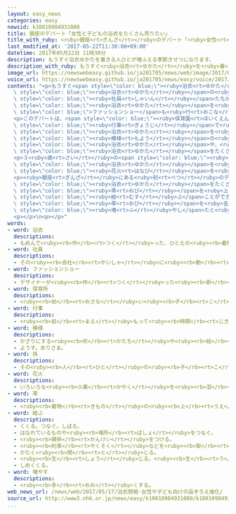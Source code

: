 ```yaml
---
layout: easy_news
categories: easy
newsid: k10010984931000
title: 銀座のデパート「女性と子どもの浴衣をたくさん売りたい」
title_with_ruby: <ruby>銀座<rt>ぎんざ</rt></ruby>のデパート「<ruby>女性<rt>じょせい</rt></ruby>と<ruby>子<rt>こ</rt></ruby>どもの<ruby>浴衣<rt>ゆかた</rt></ruby>をたくさん<ruby>売<rt>う</rt></ruby>りたい」
last_modified_at: '2017-05-22T11:30:00+09:00'
datetime: 2017年05月22日 11時30分
description: もうすぐ浴衣ゆかたを着きる人ひとが増ふえる季節きせつになります。
description_with_ruby: もうすぐ<ruby>浴衣<rt>ゆかた</rt></ruby>を<ruby>着<rt>き</rt></ruby>る<ruby>人<rt>ひと</rt></ruby>が<ruby>増<rt>ふ</rt></ruby>える<ruby>季節<rt>きせつ</rt></ruby>になります。
image_url: https://newswebeasy.github.io/ja201705/news/web/image/2017/05/22/k10010984931000.jpg
voice_url: https://newswebeasy.github.io/ja201705/news/easy/voice/2017/05/22/k10010984931000.mp3
contents: "<p>もうすぐ<span style=\"color: blue;\"><ruby>浴衣<rt>ゆかた</rt></ruby></span>を<ruby>着<rt>き</rt></ruby>る<ruby>人<rt>ひと</rt></ruby>が<ruby>増<rt>ふ</rt></ruby>える<ruby>季節<rt>きせつ</rt></ruby>になります。<ruby>東京<rt>とうきょう</rt></ruby>の<ruby>銀座<rt>ぎんざ</rt></ruby>にあるデパートは、<span\
  \ style=\"color: blue;\"><ruby>浴衣<rt>ゆかた</rt></ruby></span>の<ruby>特別<rt>とくべつ</rt></ruby>な<ruby>売<rt>う</rt></ruby>り<ruby>場<rt>ば</rt></ruby>を<ruby>作<rt>つく</rt></ruby>りました。<span\
  \ style=\"color: blue;\"><ruby>社員<rt>しゃいん</rt></ruby></span>たちが<ruby>涼<rt>すず</rt></ruby>しそうな<ruby>色<rt>いろ</rt></ruby>の<span\
  \ style=\"color: blue;\"><ruby>浴衣<rt>ゆかた</rt></ruby></span>を<ruby>着<rt>き</rt></ruby>て<span\
  \ style=\"color: blue;\">ファッションショー</span>も<ruby>行<rt>おこな</rt></ruby>いました。</p>\n\
  <p>このデパートは、<span style=\"color: blue;\"><ruby>保育園<rt>ほいくえん</rt></ruby></span>などの<span\
  \ style=\"color: blue;\"><ruby>行事<rt>ぎょうじ</rt></ruby></span>で<ruby>子<rt>こ</rt></ruby>どもと<ruby>一緒<rt>いっしょ</rt></ruby>に<span\
  \ style=\"color: blue;\"><ruby>浴衣<rt>ゆかた</rt></ruby></span>を<ruby>着<rt>き</rt></ruby>る<ruby>人<rt>ひと</rt></ruby>が<ruby>増<rt>ふ</rt></ruby>えていると<ruby>考<rt>かんが</rt></ruby>えています。そして、<ruby>大人<rt>おとな</rt></ruby>と<ruby>同<rt>おな</rt></ruby>じ<span\
  \ style=\"color: blue;\"><ruby>模様<rt>もよう</rt></ruby></span>の<ruby>子<rt>こ</rt></ruby>どもの<span\
  \ style=\"color: blue;\"><ruby>浴衣<rt>ゆかた</rt></ruby></span>や、<ruby>子<rt>こ</rt></ruby>どもが<ruby>着<rt>き</rt></ruby>やすい<span\
  \ style=\"color: blue;\"><ruby>浴衣<rt>ゆかた</rt></ruby></span>をたくさん<ruby>売<rt>う</rt></ruby>っています。</p>\n\
  <p>３<ruby>歳<rt>さい</rt></ruby>の<span style=\"color: blue;\"><ruby>孫<rt>まご</rt></ruby></span>と<ruby>一緒<rt>いっしょ</rt></ruby>に<ruby>来<rt>き</rt></ruby>た<ruby>女性<rt>じょせい</rt></ruby>は「<ruby>家族<rt>かぞく</rt></ruby>で<span\
  \ style=\"color: blue;\"><ruby>浴衣<rt>ゆかた</rt></ruby></span>を<ruby>着<rt>き</rt></ruby>て<span\
  \ style=\"color: blue;\"><ruby>花火<rt>はなび</rt></ruby></span>を<ruby>見<rt>み</rt></ruby>に<ruby>行<rt>い</rt></ruby>きたいです」と<ruby>話<rt>はな</rt></ruby>していました。</p>\n\
  <p><ruby>銀座<rt>ぎんざ</rt></ruby>にある<ruby>別<rt>べつ</rt></ruby>のデパートは、<ruby>食事<rt>しょくじ</rt></ruby>に<ruby>行<rt>い</rt></ruby>くときなど<ruby>普通<rt>ふつう</rt></ruby>の<ruby>日<rt>ひ</rt></ruby>でも<ruby>着<rt>き</rt></ruby>ることができる<ruby>女性<rt>じょせい</rt></ruby>の<span\
  \ style=\"color: blue;\"><ruby>浴衣<rt>ゆかた</rt></ruby></span>をたくさん<ruby>用意<rt>ようい</rt></ruby>しています。かたい<span\
  \ style=\"color: blue;\"><ruby>帯<rt>おび</rt></ruby></span>を<ruby>上手<rt>じょうず</rt></ruby>に<span\
  \ style=\"color: blue;\"><ruby>結<rt>むす</rt></ruby>ぶ</span>ことができない<ruby>若<rt>わか</rt></ruby>い<ruby>女性<rt>じょせい</rt></ruby>が<ruby>多<rt>おお</rt></ruby>いため、<ruby>柔<rt>やわ</rt></ruby>らかい<span\
  \ style=\"color: blue;\"><ruby>帯<rt>おび</rt></ruby></span>を<ruby>去年<rt>きょねん</rt></ruby>より３０％<span\
  \ style=\"color: blue;\"><ruby>増<rt>ふ</rt></ruby>やし</span>たと<ruby>言<rt>い</rt></ruby>っています。</p>\n\
  <p></p>\n<p></p>"
words:
- word: 浴衣
  descriptions:
  - もめんで<ruby><rb>作</rb><rt>つく</rt></ruby>った、ひとえの<ruby><rb>着物</rb><rt>きもの</rt></ruby>。<ruby><rb>湯上</rb><rt>ゆあ</rt></ruby>がりや、<ruby><rb>夏</rb><rt>なつ</rt></ruby>などに<ruby><rb>着</rb><rt>き</rt></ruby>る。
- word: 社員
  descriptions:
  - その<ruby><rb>会社</rb><rt>かいしゃ</rt></ruby>に<ruby><rb>勤</rb><rt>つと</rt></ruby>めている<ruby><rb>人</rb><rt>ひと</rt></ruby>。<ruby><rb>会社員</rb><rt>かいしゃいん</rt></ruby>。
- word: ファッションショー
  descriptions:
  - デザイナーが<ruby><rb>作</rb><rt>つく</rt></ruby>った<ruby><rb>新</rb><rt>あたら</rt></ruby>しい<ruby><rb>型</rb><rt>かた</rt></ruby>の<ruby><rb>服</rb><rt>ふく</rt></ruby>などを<ruby><rb>発表</rb><rt>はっぴょう</rt></ruby>する<ruby><rb>会</rb><rt>かい</rt></ruby>。
- word: 保育所
  descriptions:
  - <ruby><rb>幼</rb><rt>おさな</rt></ruby>い<ruby><rb>子</rb><rt>こ</rt></ruby>どもを<ruby><rb>朝</rb><rt>あさ</rt></ruby>から<ruby><rb>夕方</rb><rt>ゆうがた</rt></ruby>まで<ruby><rb>預</rb><rt>あず</rt></ruby>かって、<ruby><rb>世話</rb><rt>せわ</rt></ruby>をする<ruby><rb>所</rb><rt>ところ</rt></ruby>。ほいくしょ。<ruby><rb>保育園</rb><rt>ほいくえん</rt></ruby>。
- word: 行事
  descriptions:
  - <ruby><rb>前</rb><rt>まえ</rt></ruby>もって<ruby><rb>時期</rb><rt>じき</rt></ruby>を<ruby><rb>決</rb><rt>き</rt></ruby>めて<ruby><rb>行</rb><rt>おこな</rt></ruby>われる、もよおし。
- word: 模様
  descriptions:
  - かざりにする<ruby><rb>形</rb><rt>かたち</rt></ruby>や<ruby><rb>絵</rb><rt>え</rt></ruby>。
  - ようす。ありさま。
- word: 孫
  descriptions:
  - その<ruby><rb>人</rb><rt>ひと</rt></ruby>の<ruby><rb>子</rb><rt>こ</rt></ruby>どもの<ruby><rb>子</rb><rt>こ</rt></ruby>ども。
- word: 花火
  descriptions:
  - いろいろな<ruby><rb>火薬</rb><rt>かやく</rt></ruby>を<ruby><rb>混</rb><rt>ま</rt></ruby>ぜて<ruby><rb>作</rb><rt>つく</rt></ruby>ったものに<ruby><rb>火</rb><rt>ひ</rt></ruby>をつけ、はじけて<ruby><rb>出</rb><rt>で</rt></ruby>る<ruby><rb>光</rb><rt>ひかり</rt></ruby>の<ruby><rb>色</rb><rt>いろ</rt></ruby>や<ruby><rb>形</rb><rt>かたち</rt></ruby>の<ruby><rb>美</rb><rt>うつく</rt></ruby>しさなどを<ruby><rb>楽</rb><rt>たの</rt></ruby>しむもの。
- word: 帯
  descriptions:
  - <ruby><rb>着物</rb><rt>きもの</rt></ruby>の<ruby><rb>上</rb><rt>うえ</rt></ruby>から、<ruby><rb>腰</rb><rt>こし</rt></ruby>の<ruby><rb>辺</rb><rt>あた</rt></ruby>りに<ruby><rb>巻</rb><rt>ま</rt></ruby>いて<ruby><rb>結</rb><rt>むす</rt></ruby>ぶ<ruby><rb>長</rb><rt>なが</rt></ruby>い<ruby><rb>布</rb><rt>ぬの</rt></ruby>。
- word: 結ぶ
  descriptions:
  - くくる。つなぐ。しばる。
  - はなれているものや<ruby><rb>場所</rb><rt>ばしょ</rt></ruby>をつなぐ。
  - <ruby><rb>関係</rb><rt>かんけい</rt></ruby>をつける。
  - <ruby><rb>約束</rb><rt>やくそく</rt></ruby>などを<ruby><rb>取</rb><rt>と</rt></ruby>り<ruby><rb>決</rb><rt>き</rt></ruby>める。
  - かたく<ruby><rb>閉</rb><rt>と</rt></ruby>じる。
  - <ruby><rb>生</rb><rt>しょう</rt></ruby>じる。<ruby><rb>生</rb><rt>う</rt></ruby>み<ruby><rb>出</rb><rt>だ</rt></ruby>す。
  - しめくくる。
- word: 増やす
  descriptions:
  - <ruby><rb>多</rb><rt>おお</rt></ruby>くする。
web_news_url: /news/web/2017/05/17/浴衣商戦-女性や子ども向けの品ぞろえ強化/
source_url: http://www3.nhk.or.jp/news/easy/k10010984931000/k10010984931000.html
...
```

